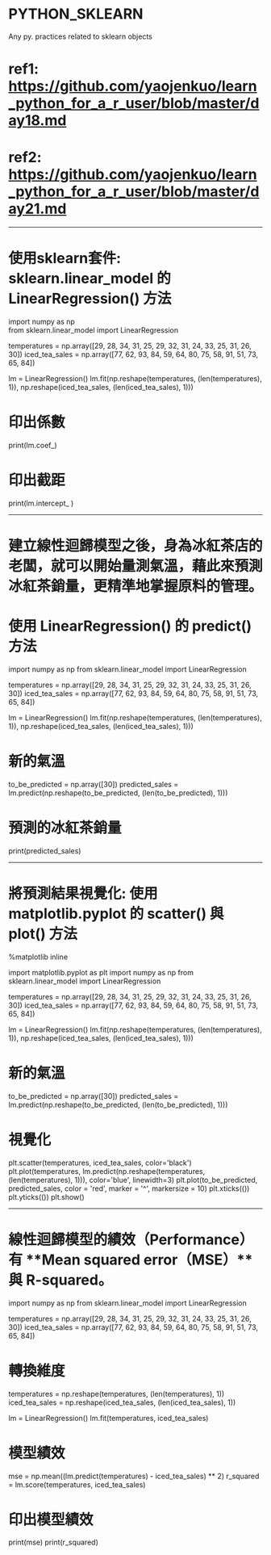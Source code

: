 # PYTHON_SKLEARN
Any py. practices related to sklearn objects
# ref1: https://github.com/yaojenkuo/learn_python_for_a_r_user/blob/master/day18.md 
# ref2: https://github.com/yaojenkuo/learn_python_for_a_r_user/blob/master/day21.md 
-------------------------------------------------------------------------------------------------------------------

# 使用sklearn套件: sklearn.linear_model 的 LinearRegression() 方法 

import numpy as np   
from sklearn.linear_model import LinearRegression

temperatures = np.array([29, 28, 34, 31, 25, 29, 32, 31, 24, 33, 25, 31, 26, 30])
iced_tea_sales = np.array([77, 62, 93, 84, 59, 64, 80, 75, 58, 91, 51, 73, 65, 84])

lm = LinearRegression()
lm.fit(np.reshape(temperatures, (len(temperatures), 1)), np.reshape(iced_tea_sales, (len(iced_tea_sales), 1)))

# 印出係數
print(lm.coef_)

# 印出截距
print(lm.intercept_ )

-----------------------------------------------------------------------------------------------------------------
# 建立線性迴歸模型之後，身為冰紅茶店的老闆，就可以開始量測氣溫，藉此來預測冰紅茶銷量，更精準地掌握原料的管理。
# 使用 LinearRegression() 的 predict() 方法

import numpy as np
from sklearn.linear_model import LinearRegression  

temperatures = np.array([29, 28, 34, 31, 25, 29, 32, 31, 24, 33, 25, 31, 26, 30])
iced_tea_sales = np.array([77, 62, 93, 84, 59, 64, 80, 75, 58, 91, 51, 73, 65, 84])

lm = LinearRegression()
lm.fit(np.reshape(temperatures, (len(temperatures), 1)), np.reshape(iced_tea_sales, (len(iced_tea_sales), 1)))

# 新的氣溫
to_be_predicted = np.array([30])
predicted_sales = lm.predict(np.reshape(to_be_predicted, (len(to_be_predicted), 1)))

# 預測的冰紅茶銷量
print(predicted_sales)

----------------------------------------------------------------------------------------------------------------------
# 將預測結果視覺化: 使用 matplotlib.pyplot 的 scatter() 與 plot() 方法

%matplotlib inline

import matplotlib.pyplot as plt
import numpy as np
from sklearn.linear_model import LinearRegression

temperatures = np.array([29, 28, 34, 31, 25, 29, 32, 31, 24, 33, 25, 31, 26, 30])
iced_tea_sales = np.array([77, 62, 93, 84, 59, 64, 80, 75, 58, 91, 51, 73, 65, 84])

lm = LinearRegression()
lm.fit(np.reshape(temperatures, (len(temperatures), 1)), np.reshape(iced_tea_sales, (len(iced_tea_sales), 1)))

# 新的氣溫
to_be_predicted = np.array([30])
predicted_sales = lm.predict(np.reshape(to_be_predicted, (len(to_be_predicted), 1)))

# 視覺化
plt.scatter(temperatures, iced_tea_sales, color='black')
plt.plot(temperatures, lm.predict(np.reshape(temperatures, (len(temperatures), 1))), color='blue', linewidth=3)
plt.plot(to_be_predicted, predicted_sales, color = 'red', marker = '^', markersize = 10)
plt.xticks(())
plt.yticks(())
plt.show()

-------------------------------------------------------------------------------------------------------------------------
# 線性迴歸模型的績效（Performance）有 **Mean squared error（MSE）**與 R-squared。

import numpy as np
from sklearn.linear_model import LinearRegression

temperatures = np.array([29, 28, 34, 31, 25, 29, 32, 31, 24, 33, 25, 31, 26, 30])
iced_tea_sales = np.array([77, 62, 93, 84, 59, 64, 80, 75, 58, 91, 51, 73, 65, 84])

# 轉換維度
temperatures = np.reshape(temperatures, (len(temperatures), 1))
iced_tea_sales = np.reshape(iced_tea_sales, (len(iced_tea_sales), 1))

lm = LinearRegression()
lm.fit(temperatures, iced_tea_sales)

# 模型績效
mse = np.mean((lm.predict(temperatures) - iced_tea_sales) ** 2)
r_squared = lm.score(temperatures, iced_tea_sales)

# 印出模型績效
print(mse)
print(r_squared)
